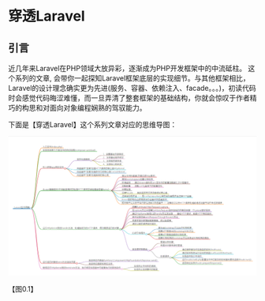 # 穿透Laravel
## 引言
近几年来Laravel在PHP领域大放异彩，逐渐成为PHP开发框架中的中流砥柱。
这个系列的文章, 会带你一起探知Laravel框架底层的实现细节。与其他框架相比，Laravel的设计理念确实更为先进(服务、容器、依赖注入、facade。。。)，初读代码时会感觉代码晦涩难懂，而一旦弄清了整套框架的基础结构，你就会惊叹于作者精巧的构思和对面向对象编程娴熟的驾驭能力。

下面是【穿透Laravel】这个系列文章对应的思维导图：

![](./images/laravel.png)

【图0.1】


